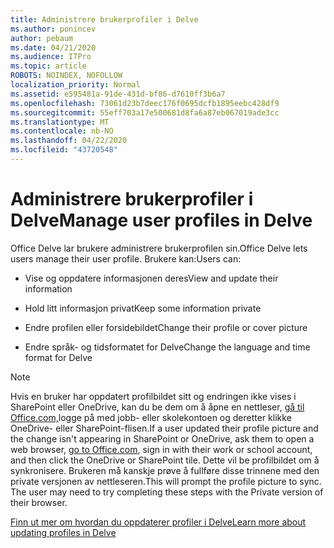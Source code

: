 ```yaml
---
title: Administrere brukerprofiler i Delve
ms.author: ponincev
author: pebaum
ms.date: 04/21/2020
ms.audience: ITPro
ms.topic: article
ROBOTS: NOINDEX, NOFOLLOW
localization_priority: Normal
ms.assetid: e595481a-91de-431d-bf86-d7610ff3b6a7
ms.openlocfilehash: 73061d23b7deec176f0695dcfb1895eebc428df9
ms.sourcegitcommit: 55eff703a17e500681d8fa6a87eb067019ade3cc
ms.translationtype: MT
ms.contentlocale: nb-NO
ms.lasthandoff: 04/22/2020
ms.locfileid: "43720548"
---
```

# <a name="manage-user-profiles-in-delve"></a><span data-ttu-id="7a8c1-102">Administrere brukerprofiler i Delve</span><span class="sxs-lookup"><span data-stu-id="7a8c1-102">Manage user profiles in Delve</span></span>

<span data-ttu-id="7a8c1-103">Office Delve lar brukere administrere brukerprofilen sin.</span><span class="sxs-lookup"><span data-stu-id="7a8c1-103">Office Delve lets users manage their user profile.</span></span> <span data-ttu-id="7a8c1-104">Brukere kan:</span><span class="sxs-lookup"><span data-stu-id="7a8c1-104">Users can:</span></span>
  
- <span data-ttu-id="7a8c1-105">Vise og oppdatere informasjonen deres</span><span class="sxs-lookup"><span data-stu-id="7a8c1-105">View and update their information</span></span>
    
- <span data-ttu-id="7a8c1-106">Hold litt informasjon privat</span><span class="sxs-lookup"><span data-stu-id="7a8c1-106">Keep some information private</span></span>
    
- <span data-ttu-id="7a8c1-107">Endre profilen eller forsidebildet</span><span class="sxs-lookup"><span data-stu-id="7a8c1-107">Change their profile or cover picture</span></span>
    
- <span data-ttu-id="7a8c1-108">Endre språk- og tidsformatet for Delve</span><span class="sxs-lookup"><span data-stu-id="7a8c1-108">Change the language and time format for Delve</span></span>
    
> [!NOTE]
> <span data-ttu-id="7a8c1-109">Hvis en bruker har oppdatert profilbildet sitt og endringen ikke vises i SharePoint eller OneDrive, kan du be dem om å åpne en nettleser, [gå til Office.com,](https://www.office.com)logge på med jobb- eller skolekontoen og deretter klikke OneDrive- eller SharePoint-flisen.</span><span class="sxs-lookup"><span data-stu-id="7a8c1-109">If a user updated their profile picture and the change isn't appearing in SharePoint or OneDrive, ask them to open a web browser, [go to Office.com](https://www.office.com), sign in with their work or school account, and then click the OneDrive or SharePoint tile.</span></span> <span data-ttu-id="7a8c1-110">Dette vil be profilbildet om å synkronisere. Brukeren må kanskje prøve å fullføre disse trinnene med den private versjonen av nettleseren.</span><span class="sxs-lookup"><span data-stu-id="7a8c1-110">This will prompt the profile picture to sync. The user may need to try completing these steps with the Private version of their browser.</span></span> 
  
[<span data-ttu-id="7a8c1-111">Finn ut mer om hvordan du oppdaterer profiler i Delve</span><span class="sxs-lookup"><span data-stu-id="7a8c1-111">Learn more about updating profiles in Delve</span></span>](https://go.microsoft.com/fwlink/?linkid=735070)
  

